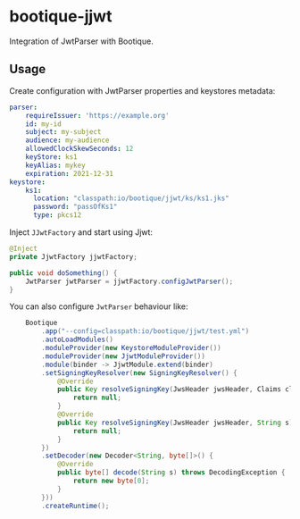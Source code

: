 <!--
   Licensed to ObjectStyle LLC under one
   or more contributor license agreements.  See the NOTICE file
   distributed with this work for additional information
   regarding copyright ownership.  The ObjectStyle LLC licenses
   this file to you under the Apache License, Version 2.0 (the
   “License”); you may not use this file except in compliance
   with the License.  You may obtain a copy of the License at

     http://www.apache.org/licenses/LICENSE-2.0

   Unless required by applicable law or agreed to in writing,
   software distributed under the License is distributed on an
   “AS IS” BASIS, WITHOUT WARRANTIES OR CONDITIONS OF ANY
   KIND, either express or implied.  See the License for the
   specific language governing permissions and limitations
   under the License.
  -->

# bootique-jjwt

Integration of JwtParser with Bootique.

## Usage

Create configuration with JwtParser properties and keystores metadata:
```yaml
parser:
    requireIssuer: 'https://example.org'
    id: my-id
    subject: my-subject
    audience: my-audience
    allowedClockSkewSeconds: 12
    keyStore: ks1
    keyAlias: mykey
    expiration: 2021-12-31
keystore:
    ks1:
      location: "classpath:io/bootique/jjwt/ks/ks1.jks"
      password: "passOfKs1"
      type: pkcs12
```
Inject ```JJwtFactory``` and start using Jjwt:
```java
@Inject
private JjwtFactory jjwtFactory;

public void doSomething() {
	JwtParser jwtParser = jjwtFactory.configJwtParser();
}
```
You can also configure ```JwtParser``` behaviour like:
```java
    Bootique
        .app("--config=classpath:io/bootique/jjwt/test.yml")
        .autoLoadModules()
        .moduleProvider(new KeystoreModuleProvider())
        .moduleProvider(new JjwtModuleProvider())
        .module(binder -> JjwtModule.extend(binder)
        .setSigningKeyResolver(new SigningKeyResolver() {
            @Override
            public Key resolveSigningKey(JwsHeader jwsHeader, Claims claims) {
                return null;
            }
            @Override
            public Key resolveSigningKey(JwsHeader jwsHeader, String s) {
                return null;
            }
        })
        .setDecoder(new Decoder<String, byte[]>() {
            @Override
            public byte[] decode(String s) throws DecodingException {
                return new byte[0];
            }
        }))
        .createRuntime();
```                    
            
